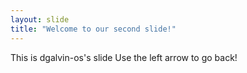 ```yaml
---
layout: slide
title: "Welcome to our second slide!"
---
```

This is dgalvin-os's slide
Use the left arrow to go back!